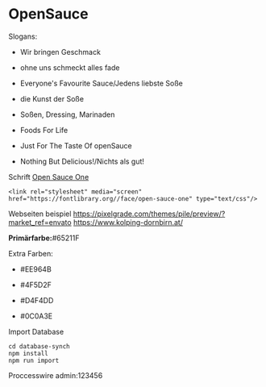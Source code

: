 # OpenSauce

Slogans:

- Wir bringen Geschmack

- ohne uns schmeckt alles fade

- Everyone's Favourite Sauce/Jedens liebste Soße

- die Kunst der Soße

- Soßen, Dressing, Marinaden

- Foods For Life

- Just For The Taste Of openSauce

- Nothing But Delicious!/Nichts als gut!

Schrift [Open Sauce One](https://fontlibrary.org/en/font/open-sauce-one)

`<link rel="stylesheet" media="screen" href="https://fontlibrary.org//face/open-sauce-one" type="text/css"/>`

Webseiten beispiel https://pixelgrade.com/themes/pile/preview/?market_ref=envato https://www.kolping-dornbirn.at/

**Primärfarbe:**#65211F

Extra Farben:

- #EE964B

- #4F5D2F

- #D4F4DD

- #0C0A3E


Import Database
```
cd database-synch
npm install
npm run import
```

Proccesswire admin:123456
